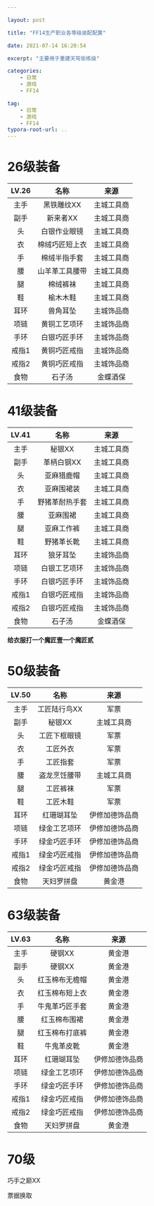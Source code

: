 ```yaml
---

layout: post

title: "FF14生产职业各等级装配配置"

date: 2021-07-14 16:20:54

excerpt: "主要用于重建天穹街练级"

categories: 
	- 日常
	- 游戏
	- FF14

tag: 
	- 日常
	- 游戏
	- FF14
typora-root-url: ..
---
```






# 26级装备

| LV.26 |      名称      |    来源    |
| :---: | :------------: | :--------: |
| 主手  |   黑铁雕纹XX   | 主城工具商 |
| 副手  |    新来者XX    | 主城工具商 |
|  头   |  白银作业眼镜  | 主城工具商 |
|  衣   | 棉绒巧匠短上衣 | 主城工具商 |
|  手   |  棉绒半指手套  | 主城工具商 |
|  腰   | 山羊革工具腰带 | 主城工具商 |
|  腿   |    棉绒裤袜    | 主城工具商 |
|  鞋   |    榆木木鞋    | 主城工具商 |
| 耳环  |    兽角耳坠    | 主城饰品商 |
| 项链  |  黄铜工艺项环  | 主城饰品商 |
| 手环  |  白银巧匠手环  | 主城饰品商 |
| 戒指1 |  黄铜巧匠戒指  | 主城饰品商 |
| 戒指2 |  黄铜巧匠戒指  | 主城饰品商 |
| 食物  |     石子汤     |  金蝶酒保  |



# 41级装备

| LV.41 |      名称      |    来源    |
| :---: | :------------: | :--------: |
| 主手  |     秘银XX     | 主城工具商 |
| 副手  |   革柄白钢XX   | 主城工具商 |
|  头   |   亚麻猎鹿帽   | 主城工具商 |
|  衣   |   亚麻围裙装   | 主城工具商 |
|  手   | 野猪革耐热手套 | 主城工具商 |
|  腰   |    亚麻围裙    | 主城工具商 |
|  腿   |   亚麻工作裤   | 主城工具商 |
|  鞋   |   野猪革长靴   | 主城工具商 |
| 耳环  |    狼牙耳坠    | 主城饰品商 |
| 项链  |  白银工艺项环  | 主城饰品商 |
| 手环  |  白银巧匠手环  | 主城饰品商 |
| 戒指1 |  白银巧匠戒指  | 主城饰品商 |
| 戒指2 |  白银巧匠戒指  | 主城饰品商 |
| 食物  |     石子汤     |  金蝶酒保  |

**给衣服打一个魔匠壹一个魔匠贰**



# 50级装备

| LV.50 |     名称     |      来源      |
| :---: | :----------: | :------------: |
| 主手  | 工匠陆行鸟XX |      军票      |
| 副手  |    秘银XX    |   主城工具商   |
|  头   | 工匠下框眼镜 |      军票      |
|  衣   |   工匠外衣   |      军票      |
|  手   |   工匠指套   |      军票      |
|  腰   | 盗龙烹饪腰带 |   主城工具商   |
|  腿   |   工匠裤袜   |      军票      |
|  鞋   |   工匠木鞋   |      军票      |
| 耳环  |  红珊瑚耳坠  | 伊修加德饰品商 |
| 项链  | 绿金工艺项环 | 伊修加德饰品商 |
| 手环  | 绿金巧匠手环 | 伊修加德饰品商 |
| 戒指1 | 绿金巧匠戒指 | 伊修加德饰品商 |
| 戒指2 | 绿金巧匠戒指 | 伊修加德饰品商 |
| 食物  |  天妇罗拼盘  |     黄金港     |



# 63级装备

| LV.63 |      名称      |      来源      |
| :---: | :------------: | :------------: |
| 主手  |     硬钢XX     |     黄金港     |
| 副手  |     硬钢XX     |     黄金港     |
|  头   | 红玉棉布无檐帽 |     黄金港     |
|  衣   | 红玉棉布短上衣 |     黄金港     |
|  手   | 牛鬼革巧匠手套 |     黄金港     |
|  腰   |  红玉棉布围裙  |     黄金港     |
|  腿   | 红玉棉布打底裤 |     黄金港     |
|  鞋   |   牛鬼革皮靴   |     黄金港     |
| 耳环  |   红珊瑚耳坠   | 伊修加德饰品商 |
| 项链  |  绿金工艺项环  | 伊修加德饰品商 |
| 手环  |  绿金巧匠手环  | 伊修加德饰品商 |
| 戒指1 |  绿金巧匠戒指  | 伊修加德饰品商 |
| 戒指2 |  绿金巧匠戒指  | 伊修加德饰品商 |
| 食物  |   天妇罗拼盘   |     黄金港     |



# 70级

巧手之巅XX

票据换取
